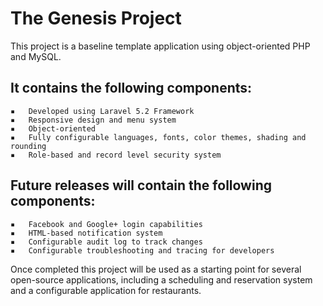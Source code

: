 # The Genesis Project

This project is a baseline template application using object-oriented PHP and MySQL.

## It contains the following components:

	▪	Developed using Laravel 5.2 Framework
	▪	Responsive design and menu system
	▪	Object-oriented
	▪	Fully configurable languages, fonts, color themes, shading and rounding
	▪	Role-based and record level security system

## Future releases will contain the following components:

	▪	Facebook and Google+ login capabilities
	▪	HTML-based notification system
	▪	Configurable audit log to track changes
	▪	Configurable troubleshooting and tracing for developers

Once completed this project will be used as a starting point for several open-source applications, including a scheduling and reservation system and a configurable application for restaurants.
